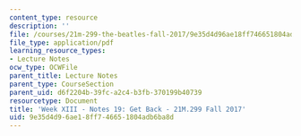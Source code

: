 ```yaml
---
content_type: resource
description: ''
file: /courses/21m-299-the-beatles-fall-2017/9e35d4d96ae18ff746651804adb6ba8d_MIT21M_299F17_Notes19.pdf
file_type: application/pdf
learning_resource_types:
- Lecture Notes
ocw_type: OCWFile
parent_title: Lecture Notes
parent_type: CourseSection
parent_uid: d6f2204b-39fc-a2c4-b3fb-370199b40739
resourcetype: Document
title: 'Week XIII - Notes 19: Get Back - 21M.299 Fall 2017'
uid: 9e35d4d9-6ae1-8ff7-4665-1804adb6ba8d
---
```


